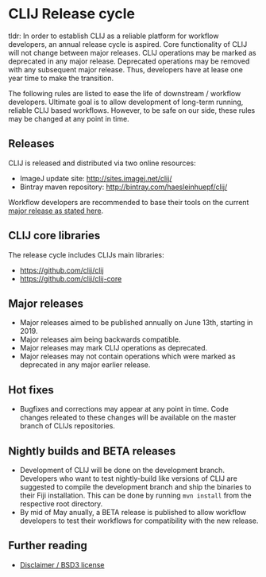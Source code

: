 # CLIJ Release cycle
tldr: In order to establish CLIJ as a reliable platform for workflow developers, an annual release cycle is aspired. Core functionality of CLIJ will not change between major releases. CLIJ operations may be marked as deprecated in any major release. Deprecated operations may be removed with any subsequent major release. Thus, developers have at lease one year time to make the transition.

The following rules are listed to ease the life of downstream / workflow developers. Ultimate goal is to allow development of long-term running, reliable CLIJ based workflows. However, to be safe on our side, these rules may be changed at any point in time.

## Releases
CLIJ is released and distributed via two online resources:
* ImageJ update site: http://sites.imagej.net/clij/
* Bintray maven repository: http://bintray.com/haesleinhuepf/clij/

Workflow developers are recommended to base their tools on the current [major release as stated here](https://clij.github.io/clij-docs/dependingViaMaven).

## CLIJ core libraries
The release cycle includes CLIJs main libraries:
* https://github.com/clij/clij
* https://github.com/clij/clij-core

## Major releases
* Major releases aimed to be published annually on June 13th, starting in 2019.
* Major releases aim being backwards compatible. 
* Major releases may mark CLIJ operations as deprecated.
* Major releases may not contain operations which were marked as deprecated in any major earlier release.

## Hot fixes
* Bugfixes and corrections may appear at any point in time. Code changes releated to these changes will be available on the master branch of CLIJs repositories.

## Nightly builds and BETA releases
* Development of CLIJ will be done on the development branch. Developers who want to test nightly-build like versions of CLIJ are suggested to compile the development branch and ship the binaries to their Fiji installation. This can be done by running `mvn install` from the respective root directory.
* By mid of May anually, a BETA release is published to allow workflow developers to test their workflows for compatibility with the new release.

## Further reading
* [Disclaimer / BSD3 license](https://github.com/clij/clij/blob/master/license.txt) 